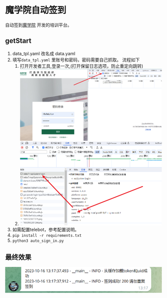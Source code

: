 # 魔学院自动签到
自动签到[魔学院](https://www.moxueyuan.com/) 开发的培训平台。
## getStart
1. data_tpl.yaml 改名成 data.yaml
2. 填写`data_tpl.yaml` 里账号和密码，密码需要自己抓取。  流程如下
   1. 打开开发者工具,登录一次,(打开保留日志选项，防止重定向跳转)![img_1.png](asset/img_1.png)
   2. ![img.png](asset/img.png)
3. 如需配置telebot，参考配置说明。
4. `pip install -r requirements.txt`
5. `python3 auto_sign_in.py`


## 最终效果
![img.png](asset/img_2.png)
